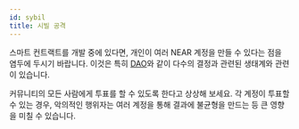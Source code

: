 ```yaml
---
id: sybil
title: 시빌 공격
---
```


스마트 컨트랙트를 개발 중에 있다면, 개인이 여러 NEAR 계정을 만들 수 있다는 점을 염두에 두시기 바랍니다. 이것은 특히 [DAO](../../relevant-contracts/dao.md)와 같이 다수의 결정과 관련된 생태계와 관련이 있습니다.

커뮤니티의 모든 사람에게 투표를 할 수 있도록 한다고 상상해 보세요. 각 계정이 투표할 수 있는 경우, 악의적인 행위자는 여러 계정을 통해 결과에 불균형을 만드는 등 큰 영향을 미칠 수 있습니다.

